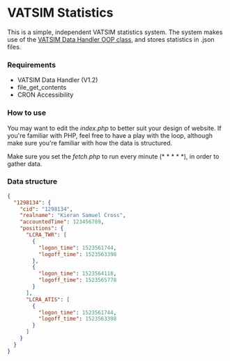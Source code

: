 # VATSIM Statistics
This is a simple, independent VATSIM statistics system. The system makes use of the [VATSIM Data Handler OOP class](https://github.com/KiloSierraCharlie/VATSIM-Data-Handler), and stores statistics in .json files.

### Requirements

 - VATSIM Data Handler (V1.2)
 - file_get_contents
 - CRON Accessibility

### How to use
You may want to edit the *index.php* to better suit your design of website. If you're familiar with PHP, feel free to have a play with the loop, although make sure you're familiar with how the data is structured.

Make sure you set the *fetch.php* to run every minute (* * * * *), in order to gather data.

### Data structure
```json
{
  "1298134": {
    "cid": "1298134",
    "realname": "Kieran Samuel Cross",
    "accountedTime": 123456789,
    "positions": {
      "LCRA_TWR": [
        {
          "logon_time": 1523561744,
          "logoff_time": 1523563398
        },
        {
          "logon_time": 1523564118,
          "logoff_time": 1523565778
        }
      ],
      "LCRA_ATIS": [
        {
          "logon_time": 1523561744,
          "logoff_time": 1523563398
        }
      ]
    }
  }
}
```
